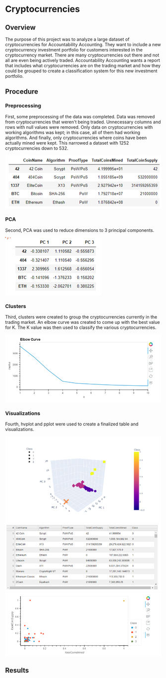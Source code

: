 # Cryptocurrencies
## Overview
The purpose of this project was to analyze a large dataset of cryptocurrencies for Accountability Accounting. They want to include a new cryptocurrency investment portfolio for customers interested in the cryptocurrency market. There are many cryptocurrencies out there and not all are even being actively traded. Accountability Accounting wants a report that includes what cryptocurrencies are on the trading market and how they could be grouped to create a classification system for this new investment portfolio. 

## Procedure
### Preprocessing
First, some preprocessing of the data was completed. Data was removed from cryptocurrencies that weren't being traded. Unnecessary columns and rows with null values were removed. Only data on cryptocurrencies with working algorithms was kept; in this case, all of them had working algorithms. And finally, only cryptocurrencies where coins have been actually mined were kept. This narrowed a dataset with 1252 cryptocurrencies down to 532.

![preprocessing.png](https://github.com/JeremyKRay/Cryptocurrencies/blob/f668993fb75cb06c4bb164e6f225a6dd3cce519d/Images/Preprocessing.png)

### PCA
Second, PCA was used to reduce dimensions to 3 principal components.

![PCA.png](https://github.com/JeremyKRay/Cryptocurrencies/blob/b675aeb0d0b0535cbfcda3d37095882eb60ea641/Images/PCA.png)

### Clusters
Third, clusters were created to group the cryptocurrencies currently in the trading market. An elbow curve was created to come up with the best value for K. The K value was then used to classify the various cryptocurrencies.

![Elbow_Curve.png](https://github.com/JeremyKRay/Cryptocurrencies/blob/c141db74fa99513a970ace2127c4c08a9516a6e0/Images/Elbow_Curve.png)

### Visualizations
Fourth, hvplot and pplot were used to create a finalized table and visualizations.

![3d_pplot](https://github.com/JeremyKRay/Cryptocurrencies/blob/c4f56fadb7b39e923fa31a1fbf202a8fded833a2/Images/3d_pplot.png)
![Final_Table](https://github.com/JeremyKRay/Cryptocurrencies/blob/3c15257896c55868e9938c2e5dde0ba43bd86084/Images/Final_Table.png)
![Final_hbplot_scatter](https://github.com/JeremyKRay/Cryptocurrencies/blob/d8b5ad354176383dfbbe15c14d8bad77c284cb12/Images/Final_hvplot_scatter.png)

## Results


